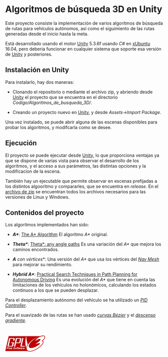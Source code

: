 # Algoritmos de búsqueda 3D en Unity

Este proyecto consiste la implementación de varios algoritmos de búsqueda de rutas para vehículos autónomos, así como el siguimiento de las rutas generadas desde el inicio hasta la meta.

Está desarrollado usando el motor [Unity](https://unity3d.com/es/)  5.3.6f usando *C#* en [xUbuntu](https://xubuntu.org/)  16.04, pero deberia funcionar en cualquier sistema que soporte esa versión de [Unity](https://unity3d.com/es/) y posteriores.

## Instalación en Unity

Para instalarlo, hay dos maneras:

- Clonando el repositorio o mediante el archivo zip, y abriendo desde [Unity](https://unity3d.com/es/) el proyecto que se encuentra en el directorio *Codigo/Algoritmos_de_busqueda_3D/*.

- Creando un proyecto nuevo en [Unity](https://unity3d.com/es/), y desde *Assets->Import Package*.

Una vez instalado, se puede abrir alguna de las escenas disponibles para probar los algoritmos, y modifcarla como se desee. 

## Ejecución

El proyecto se puede ejecutar desde [Unity](https://unity3d.com/es/), lo que proporciona ventajas ya que se dispone de varias vista para observar el desarrollo de los algoritmos, y el acceso a sus parámetros, las distintas opciones y la modificacion de la escena.

También hay un ejecutable que permite observar en escenas prefijadas a los distintos algooritmo y compararles, que se encuentra en *release*. En el [archivo de zip](https://github.com/vpe0001/Algoritmos_de_busqueda_3D-Unity/releases/download/1.0/release10_mystic-chicken.zip) se encuentran todos los archivos necesarios para las versiones de Linux y Windows.

## Contenidos del proyecto

Los algoritmos implementados han sido:

- ***A\****: [The A* Algorithm](http://theory.stanford.edu/~amitp/GameProgramming/AStarComparison.html#the-a-star-algorithm) El algoritmo *A\** original.

- ***Theta\****: [Theta*: any angle paths](http://aigamedev.com/open/tutorials/theta-star-any-angle-paths/) Es una variación del *A\** que mejora los caminos encontrados.

- ***A** con vértices**: Una versión del *A\** que usa los vértices del [*Nav Mesh*](https://docs.unity3d.com/ScriptReference/AI.NavMesh.html) para mejorar su rendimiento.

- ***Hybrid A\****: [Practical Search Techniques in Path Planning for Autonomous Driving](https://ai.stanford.edu/~ddolgov/papers/dolgov_gpp_stair08.pdf) Es una evolución del *A\** que tiene en cuenta las limitaciones de los vehículos no holonómicos, calculando los estados continuos a los que se pueden desplazar.

Para el desplazamiento autónomo del vehículo se ha utilizado un [*PID Controller*](https://en.wikipedia.org/wiki/PID_controller).

Para el suavizado de las rutas se han usado [*curvas Bézier*](http://devmag.org.za/2011/04/05/bzier-curves-a-tutorial/) y el [*descenso gradiente*](https://en.wikipedia.org/wiki/Gradient_descent).


# ![Licencia GPLv3](gplv3-127x51.png  "Licencia GPLv3")